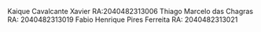 Kaique Cavalcante Xavier RA:2040482313006
Thiago Marcelo das Chagras RA: 2040482313019
Fabio Henrique Pires Ferreita RA: 2040482313021
